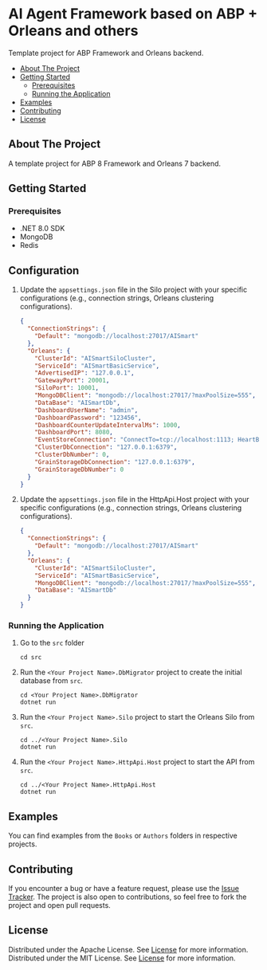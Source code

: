 # AI Agent Framework based on ABP + Orleans and others

Template project for ABP Framework and Orleans backend.

- [About The Project](#about-the-project)
- [Getting Started](#getting-started)
    - [Prerequisites](#prerequisites)
    - [Running the Application](#running-the-application)
- [Examples](#examples)
- [Contributing](#contributing)
- [License](#license)

## About The Project

A template project for ABP 8 Framework and Orleans 7 backend.
## Getting Started

### Prerequisites

- .NET 8.0 SDK
- MongoDB
- Redis

## Configuration

1. Update the `appsettings.json` file in the Silo project with your specific configurations (e.g., connection strings, Orleans clustering configurations).

    ```json
    {
      "ConnectionStrings": {
        "Default": "mongodb://localhost:27017/AISmart"
      },
      "Orleans": {
        "ClusterId": "AISmartSiloCluster",
        "ServiceId": "AISmartBasicService",
        "AdvertisedIP": "127.0.0.1",
        "GatewayPort": 20001,
        "SiloPort": 10001,
        "MongoDBClient": "mongodb://localhost:27017/?maxPoolSize=555",
        "DataBase": "AISmartDb",
        "DashboardUserName": "admin",
        "DashboardPassword": "123456",
        "DashboardCounterUpdateIntervalMs": 1000,
        "DashboardPort": 8080,
        "EventStoreConnection": "ConnectTo=tcp://localhost:1113; HeartBeatTimeout=500",
        "ClusterDbConnection": "127.0.0.1:6379",
        "ClusterDbNumber": 0,
        "GrainStorageDbConnection": "127.0.0.1:6379",
        "GrainStorageDbNumber": 0
      }
    }
    ```

2. Update the `appsettings.json` file in the HttpApi.Host project with your specific configurations (e.g., connection strings, Orleans clustering configurations).

    ```json
    {
      "ConnectionStrings": {
        "Default": "mongodb://localhost:27017/AISmart"
      },
      "Orleans": {
        "ClusterId": "AISmartSiloCluster",
        "ServiceId": "AISmartBasicService",
        "MongoDBClient": "mongodb://localhost:27017/?maxPoolSize=555",
        "DataBase": "AISmartDb"
      }
    }
    ```

### Running the Application

1. Go to the `src` folder
    ```shell
    cd src
    ```
2. Run the `<Your Project Name>.DbMigrator` project to create the initial database from `src`.
    ```shell
    cd <Your Project Name>.DbMigrator
    dotnet run
    ```
3. Run the `<Your Project Name>.Silo` project to start the Orleans Silo from `src`.
    ```shell
    cd ../<Your Project Name>.Silo
    dotnet run
    ```
4. Run the `<Your Project Name>.HttpApi.Host` project to start the API from `src`.
    ```shell
    cd ../<Your Project Name>.HttpApi.Host
    dotnet run
    ```

## Examples

You can find examples from the `Books` or `Authors` folders in respective projects.

## Contributing

If you encounter a bug or have a feature request, please use the [Issue Tracker](https://github.com/AElfProject/aelf-dapp-factory/issues/new). The project is also open to contributions, so feel free to fork the project and open pull requests.

## License

Distributed under the Apache License. See [License](LICENSE) for more information.
Distributed under the MIT License. See [License](LICENSE) for more information.
